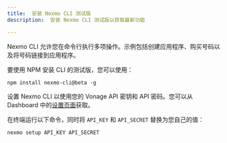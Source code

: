 ```yaml
---
title:  安装 Nexmo CLI 测试版
description:  安装 Nexmo CLI 测试版以获取最新功能

---
```


Nexmo CLI 允许您在命令行执行多项操作。示例包括创建应用程序、购买号码以及将号码链接到应用程序。

要使用 NPM 安装 CLI 的测试版，您可以使用：

```shell
npm install nexmo-cli@beta -g
```

设置 Nexmo CLI 以使用您的 Vonage API 密钥和 API 密码。您可以从 Dashboard 中的[设置页面](https://dashboard.nexmo.com/settings)获取。

在终端运行以下命令，同时将 `API_KEY` 和 `API_SECRET` 替换为您自己的值：

```bash
nexmo setup API_KEY API_SECRET
```

